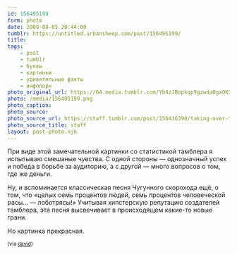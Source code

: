 ```yaml
---
id: 156495199
form: photo
date: 2009-08-05 20:44:00
tumblr: https://untitled.urbansheep.com/post/156495199/
title:
tags:
    - post
    - tumblr
    - буквы
    - картинки
    - удивительные факты
    - инфопорн
photo_original_url: https://64.media.tumblr.com/Yb4zJBopkqp9gzwda0gxOKSPo1_500.png
photo: /media/156495199.png
photo_caption: 
photo_source:
photo_source_url: https://staff.tumblr.com/post/156436390/taking-over-the-world
photo_source_title: staff
layout: post-photo.njk
---
```


<p>При виде этой замечательной картинки со статистикой тамблера я испытываю смешаные чувства. С одной стороны — однозначный успех и победа в борьбе за аудиторию, а с другой — много вопросов о том, где же деньги.</p>

<p>Ну, и вспоминается классическая песня Чугунного скорохода ещё, о том, что «целых семь процентов людей, семь процентов человеческой расы… — лоботрясы!» Учитывая хипстерскую репутацию создателей тамблера, эта песня высвечивает в происходящем какие-то новые грани.</p>

<p>Но картинка прекрасная.</p>

<p><small>(via <a href="http://www.davidslog.com/156437866/taking-over-the-world">david</a>)</small></p>
